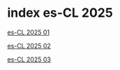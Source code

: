 # index es-CL 2025

<a href="./01">es-CL 2025 01</a>

<a href="./02">es-CL 2025 02</a>

<a href="./03">es-CL 2025 03</a>
